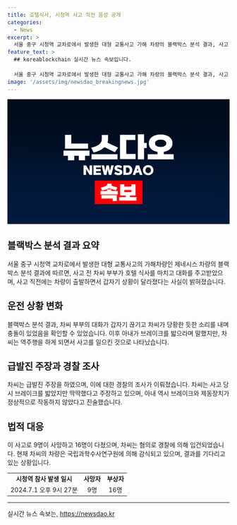 ```yaml
---
title: 호텔식사, 시청역 사고 직전 음성 공개
categories:
  - News
excerpt: >
  서울 중구 시청역 교차로에서 발생한 대형 교통사고 가해 차량의 블랙박스 분석 결과, 사고 당일 차씨 부부가 호텔에서 나온 후의 대화 내용이 공개되었다. 이에 따르면 차씨가 이상한 자세로 가속을 한 후 대화가 끊기고, 사고가 발생한 것으로 나타났다. 차씨는 급발진 주장 대신 가속페달과 브레이크를 착각했을 가능성에 대해 경찰이 조사 중이라고 전했다. 9명의 사망자와 16명의 부상자를 낸 사고로 차씨는 업무상 과실치사상 혐의로 입건되었으며, 경찰은 차량 감식 결과를 기다리고 있다.
feature_text: >
  ## koreablockchain 실시간 뉴스 속보입니다.

  서울 중구 시청역 교차로에서 발생한 대형 교통사고 가해 차량의 블랙박스 분석 결과, 사고 당일 차씨 부부가 호텔에서 나온 후의 대화 내용이 공개되었다. 이에 따르면 차씨가 이상한 자세로 가속을 한 후 대화가 끊기고, 사고가 발생한 것으로 나타났다. 차씨는 급발진 주장 대신 가속페달과 브레이크를 착각했을 가능성에 대해 경찰이 조사 중이라고 전했다. 9명의 사망자와 16명의 부상자를 낸 사고로 차씨는 업무상 과실치사상 혐의로 입건되었으며, 경찰은 차량 감식 결과를 기다리고 있다.
image: '/assets/img/newsdao_breakingnews.jpg'
---
```


<p><img src="/assets/img/newsdao_breakingnews.jpg" alt="koreablockchain 속보" /></p>

<h2 data-ke-size="size26">블랙박스 분석 결과 요약</h2>

<p data-ke-size="size16">서울 중구 시청역 교차로에서 발생한 대형 교통사고의 가해차량인 제네시스 차량의 블랙박스 분석 결과에 따르면, 사고 전 차씨 부부가 호텔 식사를 마치고 대화를 주고받았으며, 사고 직전에는 차량이 출발하면서 갑자기 상황이 달라졌다는 사실이 밝혀졌습니다.</p>

<h2 data-ke-size="size26">운전 상황 변화</h2>

<p data-ke-size="size16">블랙박스 분석 결과, 차씨 부부의 대화가 갑자기 끊기고 차씨가 당황한 듯한 소리를 내며 충돌이 있었음을 확인할 수 있었습니다. 이후 아내가 브레이크를 밟으라며 말했지만, 차씨는 역주행을 하게 되면서 사고를 일으킨 것으로 나타났습니다.</p>

<h2 data-ke-size="size26">급발진 주장과 경찰 조사</h2>

<p data-ke-size="size16">차씨는 급발진 주장을 하였으며, 이에 대한 경찰의 조사가 이뤄졌습니다. 차씨는 사고 당시 브레이크를 밟았지만 딱딱했다고 주장하고 있으며, 아내 역시 브레이크와 제동장치가 정상적으로 작동하지 않았다고 진술했습니다.</p>

<h2 data-ke-size="size26">법적 대응</h2>

<p data-ke-size="size16">이 사고로 9명이 사망하고 16명이 다쳤으며, 차씨는 혐의로 경찰에 의해 입건되었습니다. 현재 차씨의 차량은 국립과학수사연구원에 의해 감식되고 있으며, 결과를 기다리고 있는 상황입니다.</p>

<table>
    <tr>
        <td style="text-align: center; height: 17px;"><b>시청역 참사 발생 일시</b></td>
        <td style="text-align: center; height: 17px;"><b>사망자</b></td>
        <td style="text-align: center; height: 17px;"><b>부상자</b></td>
    </tr>
    <tr>
        <td style="text-align: center; height: 17px;">2024.7.1 오후 9시 27분</td>
        <td style="text-align: center; height: 17px;">9명</td>
        <td style="text-align: center; height: 17px;">16명</td>
    </tr>
</table>

<p><hr></p>
실시간 뉴스 속보는, <a href="https://newsdao.kr" rel="dofollow">https://newsdao.kr</a>


